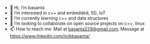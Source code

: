 - 👋 Hi, I’m basanta
- 👀 I’m interested in c++ and embedded, 5G, IoT
- 🌱 I’m currently learning c++ and data structures
- 💞️ I’m looking to collaborate on open source projects on c++, linux
- 📫 How to reach me: Mail at basanta229@gmail.com, Message at https://www.linkedin.com/in/bbasanta/

<!---
basantsansa/basantsansa is a ✨ special ✨ repository because its `README.md` (this file) appears on your GitHub profile.
You can click the Preview link to take a look at your changes.
--->
